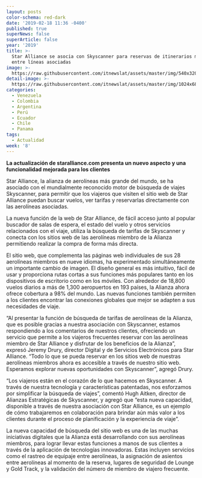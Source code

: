 ```yaml
---
layout: posts
color-schema: red-dark
date: '2019-02-18 11:36 -0400'
published: true
superNews: false
superArticle: false
year: '2019'
title: >-
  Star Alliance se asocia con Skyscanner para reservas de itinerarios mixtos
  entre líneas asociadas
image: >-
  https://raw.githubusercontent.com/itnewslat/assets/master/img/540x320/Star-Alliance-p.jpg
detail-image: >-
  https://raw.githubusercontent.com/itnewslat/assets/master/img/1024x680/Star-Alliance-g.jpg
categories:
  - Venezuela
  - Colombia
  - Argentina
  - Perú
  - Ecuador
  - Chile
  - Panama
tags:
  - Actualidad
week: '8'
---
```

**La actualización de staralliance.com presenta un nuevo aspecto y una funcionalidad mejorada para los clientes**

Star Alliance, la alianza de aerolíneas más grande del mundo, se ha asociado con el mundialmente reconocido motor de búsqueda de viajes Skyscanner, para permitir que los viajeros que visiten el sitio web de Star Alliance puedan buscar vuelos, ver tarifas y reservarlas directamente con las aerolíneas asociadas.

La nueva función de la web de Star Alliance, de fácil acceso junto al popular buscador de salas de espera, el estado del vuelo y otros servicios relacionados con el viaje, utiliza la búsqueda de tarifas de Skyscanner y conecta con los sitios web de las aerolíneas miembro de la Alianza permitiendo realizar la compra de forma más directa.

El sitio web, que complementa las páginas web individuales de sus 28 aerolíneas miembros en nueve idiomas, ha experimentado simultáneamente un importante cambio de imagen. El diseño general es más intuitivo, fácil de usar y proporciona rutas cortas a sus funciones más populares tanto en los dispositivos de escritorio como en los móviles.
Con alrededor de 18,800 vuelos diarios a más de 1,300 aeropuertos en 193 países, la Alianza ahora ofrece cobertura a 98% del mundo. Las nuevas funciones también permiten a los clientes encontrar las conexiones globales que mejor se adapten a sus necesidades de viaje.

“Al presentar la función de búsqueda de tarifas de aerolíneas de la Alianza, que es posible gracias a nuestra asociación con Skyscanner, estamos respondiendo a los comentarios de nuestros clientes, ofreciendo un servicio que permite a los viajeros frecuentes reservar con las aerolíneas miembro de Star Alliance y disfrutar de los beneficios de la Alianza”, expresó Jeremy Drury, director Digital y  de Servicios Electrónicos para Star Alliance. “Todo lo que se pueda reservar en los sitios web de nuestras aerolíneas miembros ahora es accesible a través de nuestro sitio web. Esperamos explorar nuevas oportunidades con Skyscanner”, agregó Drury.

“Los viajeros están en el corazón de lo que hacemos en Skyscanner. A través de nuestra tecnología y características patentadas, nos esforzamos por simplificar la búsqueda de viajes”, comentó Hugh Aitken, director de Alianzas Estratégicas de Skyscanner, y agregó que “esta nueva capacidad, disponible a través de nuestra asociación con Star Alliance, es un ejemplo de cómo trabajaremos en colaboración para brindar aún más valor a los clientes durante el proceso de planificación y la experiencia de viaje”.

La nueva capacidad de búsqueda del sitio web es una de las muchas iniciativas digitales que la Alianza está desarrollando con sus aerolíneas miembros, para lograr llevar estas funciones a manos de sus clientes a través de la aplicación de tecnologías innovadoras. Estas incluyen servicios como el rastreo de equipaje entre aerolíneas, la asignación de asientos entre aerolíneas al momento de la reserva, lugares de seguridad de Lounge y Gold Track, y la validación del número de miembro de viajero frecuente.